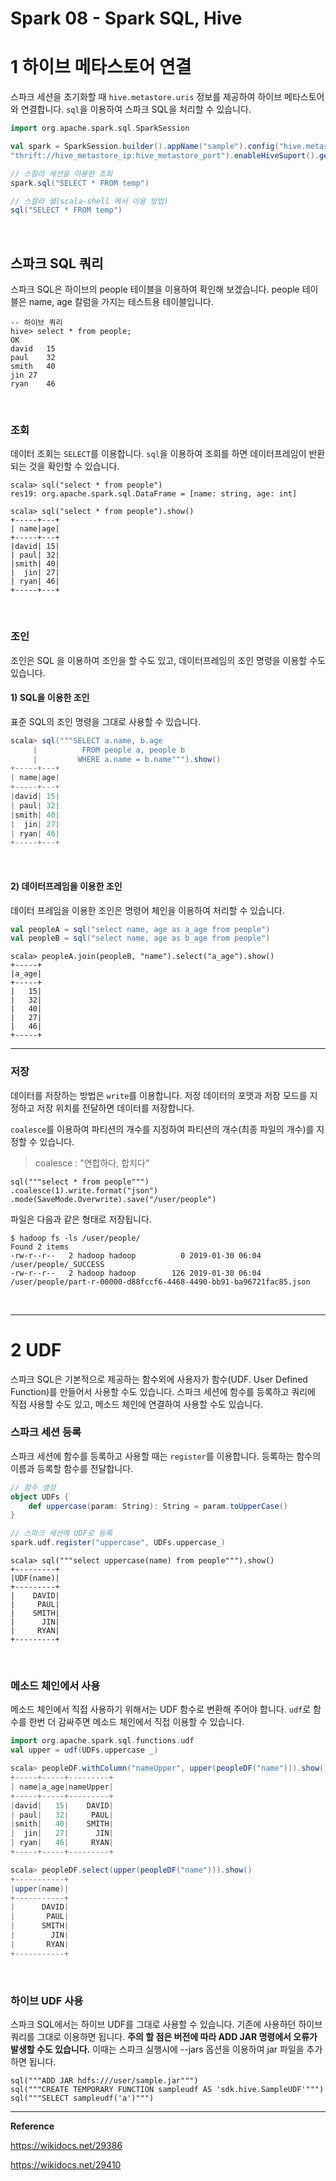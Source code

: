 # Spark 08 - Spark SQL, Hive

# 1 하이브 메타스토어 연결

스파크 세션을 초기화할 때 `hive.metastore.uris` 정보를 제공하여 하이브 메타스토어와 연결합니다. `sql`을 이용하여 스파크 SQL을 처리할 수 있습니다.

```scala
import org.apache.spark.sql.SparkSession

val spark = SparkSession.builder().appName("sample").config("hive.metastore.uris",
"thrift://hive_metastore_ip:hive_metastore_port").enableHiveSuport().getOrCreate()

// 스칼라 세션을 이용한 조회
spark.sql("SELECT * FROM temp")

// 스칼라 쉘(scala-shell 에서 이용 방법)
sql("SELECT * FROM temp")
```

<br>

## 스파크 SQL 쿼리

스파크 SQL은 하이브의 people 테이블을 이용하여 확인해 보겠습니다. people 테이블은 name, age 칼럼을 가지는 테스트용 테이블입니다.

```shell
-- 하이브 쿼리 
hive> select * from people;
OK
david   15
paul    32
smith   40
jin 27
ryan    46
```

<br>

### 조회

데이터 조회는 `SELECT`를 이용합니다. `sql`을 이용하여 조회를 하면 데이터프레임이 반환되는 것을 확인할 수 있습니다.

```shell
scala> sql("select * from people")
res19: org.apache.spark.sql.DataFrame = [name: string, age: int]

scala> sql("select * from people").show()
+-----+---+                                                                     
| name|age|
+-----+---+
|david| 15|
| paul| 32|
|smith| 40|
|  jin| 27|
| ryan| 46|
+-----+---+
```

<br>

### 조인

조인은 SQL 을 이용하여 조인을 할 수도 있고, 데이터프레임의 조인 명령을 이용할 수도 있습니다.

#### 1) SQL을 이용한 조인

표준 SQL의 조인 명령을 그대로 사용할 수 있습니다.

```scala
scala> sql("""SELECT a.name, b.age 
     |          FROM people a, people b
     |         WHERE a.name = b.name""").show()
+-----+---+                                                                     
| name|age|
+-----+---+
|david| 15|
| paul| 32|
|smith| 40|
|  jin| 27|
| ryan| 46|
+-----+---+
```

<br>

#### 2) 데이터프레임을 이용한 조인

데이터 프레임을 이용한 조인은 명령어 체인을 이용하여 처리할 수 있습니다.

```scala
val peopleA = sql("select name, age as a_age from people")
val peopleB = sql("select name, age as b_age from people")
```

```shell
scala> peopleA.join(peopleB, "name").select("a_age").show()
+-----+                                                                         
|a_age|
+-----+
|   15|
|   32|
|   40|
|   27|
|   46|
+-----+
```

---

### 저장

데이터를 저장하는 방법은 `write`를 이용합니다. 저정 데이터의 포맷과 저장 모드를 지정하고 저장 위치를 전달하면 데이터를 저장합니다.

`coalesce`를 이용하여 파티션의 개수를 지정하여 파티션의 개수(최종 파일의 개수)를 지정할 수 있습니다.

> coalesce : "연합하다, 합치다"

```shell
sql("""select * from people""")
.coalesce(1).write.format("json")
.mode(SaveMode.Overwrite).save("/user/people")
```

파일은 다음과 같은 형태로 저장됩니다.

```shell
$ hadoop fs -ls /user/people/
Found 2 items
-rw-r--r--   2 hadoop hadoop          0 2019-01-30 06:04 /user/people/_SUCCESS
-rw-r--r--   2 hadoop hadoop        126 2019-01-30 06:04 /user/people/part-r-00000-d88fccf6-4468-4490-bb91-ba96721fac85.json
```

<br>

---

# 2 UDF

스파크 SQL은 기본적으로 제공하는 함수외에 사용자가 함수(UDF. User Defined Function)를 만들어서 사용할 수도 있습니다. 스파크 세션에 함수를 등록하고 쿼리에 직접 사용할 수도 있고, 메소드 체인에 연결하여 사용할 수도 있습니다.

### 스파크 세션 등록

스파크 세션에 함수를 등록하고 사용할 때는 `register`를 이용합니다. 등록하는 함수의 이름과 등록할 함수를 전달합니다.

```scala
// 함수 생성
object UDFs {
    def uppercase(param: String): String = param.toUpperCase()
}

// 스파크 세션에 UDF로 등록
spark.udf.register("uppercase", UDFs.uppercase_)
```



```shell
scala> sql("""select uppercase(name) from people""").show()
+---------+                                                                     
|UDF(name)|
+---------+
|    DAVID|
|     PAUL|
|    SMITH|
|      JIN|
|     RYAN|
+---------+
```

<br>

### 메소드 체인에서 사용

메소드 체인에서 직접 사용하기 위해서는 UDF 함수로 변환해 주어야 합니다. `udf`로 함수를 한번 더 감싸주면 메소드 체인에서 직접 이용할 수 있습니다.

```scala
import org.apache.spark.sql.functions.udf
val upper = udf(UDFs.uppercase _)
```

```scala
scala> peopleDF.withColumn("nameUpper", upper(peopleDF("name"))).show()
+-----+-----+---------+                                                         
| name|a_age|nameUpper|
+-----+-----+---------+
|david|   15|    DAVID|
| paul|   32|     PAUL|
|smith|   40|    SMITH|
|  jin|   27|      JIN|
| ryan|   46|     RYAN|
+-----+-----+---------+

scala> peopleDF.select(upper(peopleDF("name"))).show()
+-----------+                                                                   
|upper(name)|
+-----------+
|      DAVID|
|       PAUL|
|      SMITH|
|        JIN|
|       RYAN|
+-----------+
```

<br>

### 하이브 UDF 사용

스파크 SQL에서는 하이브 UDF를 그대로 사용할 수 있습니다. 기존에 사용하던 하이브 쿼리를 그대로 이용하면 됩니다. **주의 할 점은 버전에 따라 ADD JAR 명령에서 오류가 발생할 수도 있습니다.** 이때는 스파크 실행시에 --jars 옵션을 이용하여 jar 파일을 추가하면 됩니다.

```shell
sql("""ADD JAR hdfs:///user/sample.jar""")
sql("""CREATE TEMPORARY FUNCTION sampleudf AS 'sdk.hive.SampleUDF'""")
sql("""SELECT sampleudf('a')""")
```





---

**Reference**

https://wikidocs.net/29386

https://wikidocs.net/29410